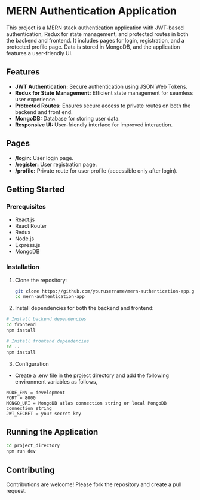 # MERN Authentication Application

This project is a MERN stack authentication application with JWT-based authentication, Redux for state management, and protected routes in both the backend and frontend. It includes pages for login, registration, and a protected profile page. Data is stored in MongoDB, and the application features a user-friendly UI.

## Features

- **JWT Authentication:** Secure authentication using JSON Web Tokens.
- **Redux for State Management:** Efficient state management for seamless user experience.
- **Protected Routes:** Ensures secure access to private routes on both the backend and front end.
- **MongoDB:** Database for storing user data.
- **Responsive UI:** User-friendly interface for improved interaction.

## Pages

- **/login:** User login page.
- **/register:** User registration page.
- **/profile:** Private route for user profile (accessible only after login).

## Getting Started

### Prerequisites

- React.js
- React Router
- Redux
- Node.js
- Express.js
- MongoDB

### Installation

1. Clone the repository:
   ```bash
   git clone https://github.com/yourusername/mern-authentication-app.git
   cd mern-authentication-app

2. Install dependencies for both the backend and frontend:
```bash
# Install backend dependencies
cd frontend
npm install

# Install frontend dependencies
cd ..
npm install
```

3. Configuration
 - Create a .env file in the project directory and add the following environment variables as follows,
```text
NODE_ENV = development
PORT = 8000
MONGO_URI = MongoDB atlas connection string or local MongoDB connection string
JWT_SECRET = your secret key
```

## Running the Application
```bash
cd project_directory
npm run dev
```

## Contributing
Contributions are welcome! Please fork the repository and create a pull request.
